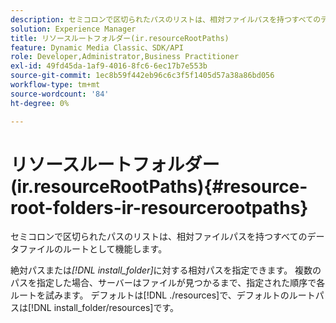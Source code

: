 ```yaml
---
description: セミコロンで区切られたパスのリストは、相対ファイルパスを持つすべてのデータファイルのルートとして機能します。
solution: Experience Manager
title: リソースルートフォルダー(ir.resourceRootPaths)
feature: Dynamic Media Classic、SDK/API
role: Developer,Administrator,Business Practitioner
exl-id: 49fd45da-1af9-4016-8fc6-6ec17b7e553b
source-git-commit: 1ec8b59f442eb96c6c3f5f1405d57a38a86bd056
workflow-type: tm+mt
source-wordcount: '84'
ht-degree: 0%

---
```


# リソースルートフォルダー(ir.resourceRootPaths){#resource-root-folders-ir-resourcerootpaths}

セミコロンで区切られたパスのリストは、相対ファイルパスを持つすべてのデータファイルのルートとして機能します。

絶対パスまたは&#x200B;*[!DNL install_folder]*&#x200B;に対する相対パスを指定できます。 複数のパスを指定した場合、サーバーはファイルが見つかるまで、指定された順序で各ルートを試みます。 デフォルトは[!DNL ./resources]で、デフォルトのルートパスは[!DNL install_folder/resources]です。
